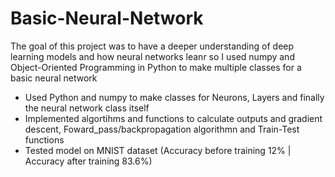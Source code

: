 # Basic-Neural-Network
The goal of this project was to have a deeper understanding of deep learning models and how neural networks leanr so I used numpy and Object-Oriented Programming in Python to make multiple classes for a basic neural network

- Used Python and numpy to make classes for Neurons, Layers and finally the neural network class itself
- Implemented algortihms and functions to calculate outputs and gradient descent, Foward_pass/backpropagation algorithmn and Train-Test functions
- Tested model on MNIST dataset
(Accuracy before training 12% | Accuracy after training 83.6%)
